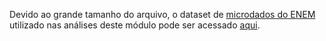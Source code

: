 Devido ao grande tamanho do arquivo, o dataset de [microdados do ENEM](https://www.gov.br/inep/pt-br/acesso-a-informacao/dados-abertos/microdados/enem) utilizado nas análises deste módulo pode ser acessado [aqui](https://drive.google.com/file/d/1g3pwpE1oSFu7NqejAmkkbTOwCMW4So5O/view?usp=sharing).